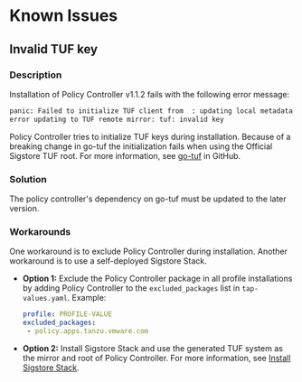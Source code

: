 # Known Issues

## Invalid TUF key

### Description

Installation of Policy Controller v1.1.2 fails with the following error message:

```bash
panic: Failed to initialize TUF client from  : updating local metadata and targets:
error updating to TUF remote mirror: tuf: invalid key
```

Policy Controller tries to initialize TUF keys during installation. Because of a breaking change in
go-tuf the initialization fails when using the Official Sigstore TUF root.
For more information, see [go-tuf](https://github.com/theupdateframework/go-tuf/issues/379) in GitHub.

### Solution

The policy controller's dependency on go-tuf must be updated to the later version.

### Workarounds

One workaround is to exclude Policy Controller during installation.
Another workaround is to use a self-deployed Sigstore Stack.

- **Option 1:** Exclude the Policy Controller package in all profile installations by adding
  Policy Controller to the `excluded_packages` list in `tap-values.yaml`. Example:

   ```yaml
   profile: PROFILE-VALUE
   excluded_packages:
    - policy.apps.tanzu.vmware.com
   ```

- **Option 2:** Install Sigstore Stack and use the generated TUF system as the mirror and root of
  Policy Controller. For more information, see [Install Sigstore Stack](install-sigstore-stack.hbs.md).